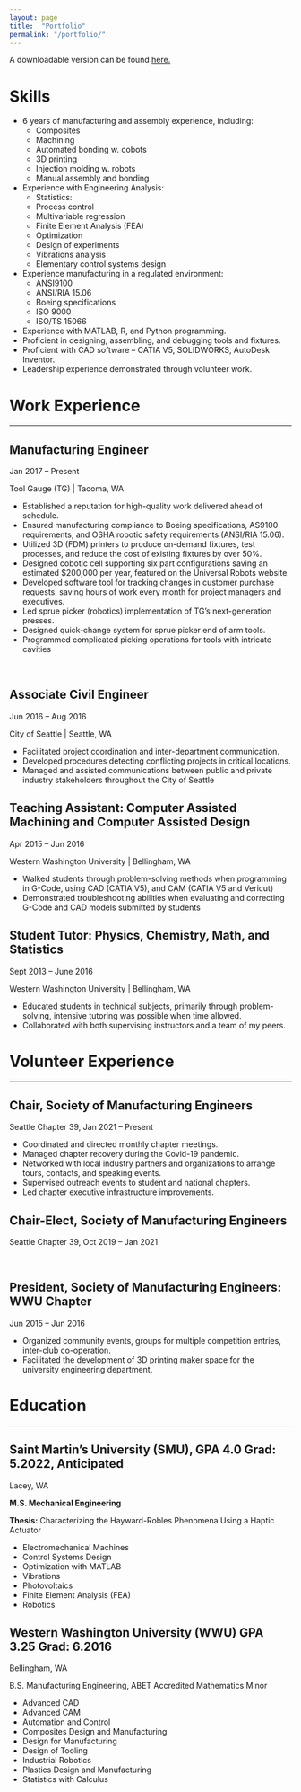 ```yaml
---
layout: page
title:  "Portfolio"
permalink: "/portfolio/"
---
```


A downloadable version can be found <a href = "/docs/Alexander Benson_CV.pdf"> here.</a>

# Skills
- 6 years of manufacturing and assembly experience, including:
    - Composites
    - Machining
    - Automated bonding w. cobots
    - 3D printing
    - Injection molding w. robots
    - Manual assembly and bonding
- Experience with Engineering Analysis:
    - Statistics: 
    - Process control
    - Multivariable regression
    - Finite Element Analysis (FEA)	
    - Optimization
    - Design of experiments
    - Vibrations analysis
    - Elementary control systems design
- Experience manufacturing in a regulated environment:
    - ANSI9100
    - ANSI/RIA 15.06
    - Boeing specifications
    - ISO 9000
    - ISO/TS 15066
- Experience with MATLAB, R, and Python programming.
- Proficient in designing, assembling, and debugging tools and fixtures.
- Proficient with CAD software – CATIA V5, SOLIDWORKS, AutoDesk Inventor.
- Leadership experience demonstrated through volunteer work.



# Work Experience

---

## Manufacturing Engineer

Jan 2017 – Present

Tool Gauge (TG) | Tacoma, WA

- Established a reputation for high-quality work delivered ahead of schedule.
- Ensured manufacturing compliance to Boeing specifications, AS9100 requirements, and OSHA robotic safety requirements (ANSI/RIA 15.06).
- Utilized 3D (FDM) printers to produce on-demand fixtures, test processes, and reduce the cost of existing fixtures by over 50%.
- Designed cobotic cell supporting six part configurations saving an estimated $200,000 per year, featured on the Universal Robots website.
- Developed software tool for tracking changes in customer purchase requests, saving hours of work every month for project managers and executives.
- Led sprue picker (robotics) implementation of TG’s next-generation presses.
- Designed quick-change system for sprue picker end of arm tools.
- Programmed complicated picking operations for tools with intricate cavities

 

## Associate Civil Engineer

Jun 2016 – Aug 2016

City of Seattle | Seattle, WA
- Facilitated project coordination and inter-department communication.
- Developed procedures detecting conflicting projects in critical locations.
- Managed and assisted communications between public and private industry stakeholders throughout the City of Seattle

## Teaching Assistant: Computer Assisted Machining and Computer Assisted Design

Apr 2015 – Jun 2016

Western Washington University | Bellingham, WA
- Walked students through problem-solving methods when programming in G-Code, using CAD (CATIA V5), and CAM (CATIA V5 and Vericut)
- Demonstrated troubleshooting abilities when evaluating and correcting G-Code and CAD models submitted by students


## Student Tutor: Physics, Chemistry, Math, and Statistics

Sept 2013 – June 2016

Western Washington University | Bellingham, WA
- Educated students in technical subjects, primarily through problem-solving, intensive tutoring was possible when time allowed.
- Collaborated with both supervising instructors and a team of my peers.

# Volunteer Experience

---

## Chair, Society of Manufacturing Engineers

Seattle Chapter 39, Jan 2021 – Present
- Coordinated and directed monthly chapter meetings.
- Managed chapter recovery during the Covid-19 pandemic.
- Networked with local industry partners and organizations to arrange tours, contacts, and speaking events.
- Supervised outreach events to student and national chapters.
- Led chapter executive infrastructure improvements.

## Chair-Elect, Society of Manufacturing Engineers

Seattle Chapter 39, Oct 2019 – Jan 2021

 
## President, Society of Manufacturing Engineers: WWU Chapter

Jun 2015 – Jun 2016 
- Organized community events, groups for multiple competition entries, inter-club co-operation.
- Facilitated the development of 3D printing maker space for the university engineering department.

# Education

---

## Saint Martin’s University (SMU), GPA 4.0		Grad: 5.2022, Anticipated

Lacey, WA

**M.S. Mechanical Engineering**

**Thesis:** Characterizing the Hayward-Robles Phenomena Using a Haptic Actuator
- Electromechanical Machines
- Control Systems Design
- Optimization with MATLAB
- Vibrations	
- Photovoltaics
- Finite Element Analysis (FEA)
- Robotics

## Western Washington University (WWU) GPA 3.25		      Grad: 6.2016

Bellingham, WA

B.S. Manufacturing Engineering, ABET Accredited		      Mathematics Minor
- Advanced CAD
- Advanced CAM
- Automation and Control
- Composites Design and Manufacturing	
- Design for Manufacturing
- Design of Tooling
- Industrial Robotics
- Plastics Design and Manufacturing
- Statistics with Calculus

